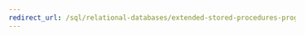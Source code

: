 ```yaml
---
redirect_url: /sql/relational-databases/extended-stored-procedures-programming/database-engine-extended-stored-procedures-programming
---
```

